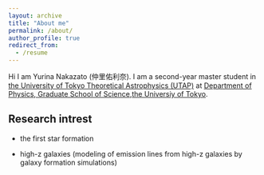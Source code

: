 ```yaml
---
layout: archive
title: "About me"
permalink: /about/
author_profile: true
redirect_from:
  - /resume
---
```

Hi I am Yurina Nakazato (仲里佑利奈). I am a second-year master student in [the University of Tokyo Theoretical Astrophysics (UTAP)](http://www-utap.phys.s.u-tokyo.ac.jp/index.html) at [Department of Physics, Graduate School of Science](https://www.phys.s.u-tokyo.ac.jp/en/),[the Universiy of Tokyo](https://www.u-tokyo.ac.jp/en/). 

## Research intrest
* the first star formation

* high-z galaxies (modeling of emission lines from high-z galaxies by galaxy formation simulations)
